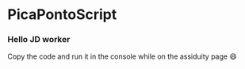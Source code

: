 # PicaPontoScript

### Hello JD worker

Copy the code and run it in the console while on the assiduity page 😄

